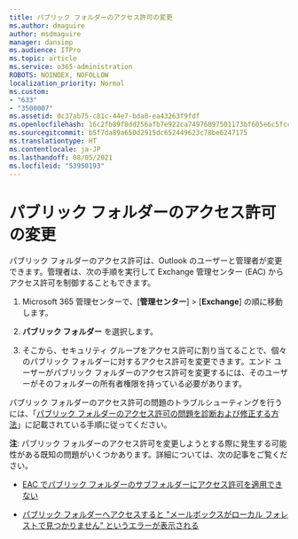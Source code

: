 ```yaml
---
title: パブリック フォルダーのアクセス許可の変更
ms.author: dmaguire
author: msdmaguire
manager: dansimp
ms.audience: ITPro
ms.topic: article
ms.service: o365-administration
ROBOTS: NOINDEX, NOFOLLOW
localization_priority: Normal
ms.custom:
- "633"
- "3500007"
ms.assetid: 0c37ab75-c81c-44e7-bda8-ea43263f9fdf
ms.openlocfilehash: 16c2fb89f8dd256afb7e922ca74976097501173bf605e6c5fccc73019a71edcd
ms.sourcegitcommit: b5f7da89a650d2915dc652449623c78be6247175
ms.translationtype: HT
ms.contentlocale: ja-JP
ms.lasthandoff: 08/05/2021
ms.locfileid: "53950193"
---
```

# <a name="changing-public-folder-permissions"></a>パブリック フォルダーのアクセス許可の変更

パブリック フォルダーのアクセス許可は、Outlook のユーザーと管理者が変更できます。管理者は、次の手順を実行して Exchange 管理センター (EAC) からアクセス許可を制御することもできます。
  
1. Microsoft 365 管理センターで、[**管理センター**] \> [**Exchange**] の順に移動します。

2. **パブリック フォルダー** を選択します。

3. そこから、セキュリティ グループをアクセス許可に割り当てることで、個々のパブリック フォルダーに対するアクセス許可を変更できます。エンド ユーザーがパブリック フォルダーのアクセス許可を変更するには、そのユーザーがそのフォルダーの所有者権限を持っている必要があります。

パブリック フォルダーのアクセス許可の問題のトラブルシューティングを行うには、「[パブリック フォルダーのアクセス許可の問題を診断および修正する方法](https://docs.microsoft.com/exchange/troubleshoot/public-folders/public-folder-permission-issues)」に記載されている手順に従ってください。

**注**: パブリック フォルダーのアクセス許可を変更しようとする際に発生する可能性がある既知の問題がいくつかあります。詳細については、次の記事をご覧ください。

- [EAC でパブリック フォルダーのサブフォルダーにアクセス許可を適用できない](https://docs.microsoft.com/exchange/troubleshoot/public-folders/can%E2%80%99t-apply-permissions-public-folder-subfolders)

- [パブリック フォルダーへアクセスすると "メールボックスがローカル フォレストで見つかりません" というエラーが表示される](https://docs.microsoft.com/exchange/troubleshoot/public-folders/mailbox-not-found-local-forest-public-folder)
